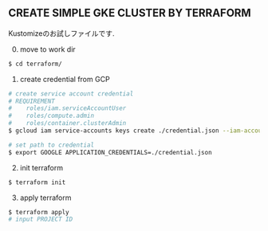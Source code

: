 ## CREATE SIMPLE GKE CLUSTER BY TERRAFORM
Kustomizeのお試しファイルです.

0. move to work dir

```bash
$ cd terraform/
```

1. create credential from GCP

```bash
# create service account credential
# REQUIREMENT
#    roles/iam.serviceAccountUser
#    roles/compute.admin
#    roles/container.clusterAdmin
$ gcloud iam service-accounts keys create ./credential.json --iam-account <service-account-email>

# set path to credential
$ export GOOGLE APPLICATION_CREDENTIALS=./credential.json
```

2. init terraform

```bash
$ terraform init
```

3. apply terraform

```bash
$ terraform apply
# input PROJECT ID
```

